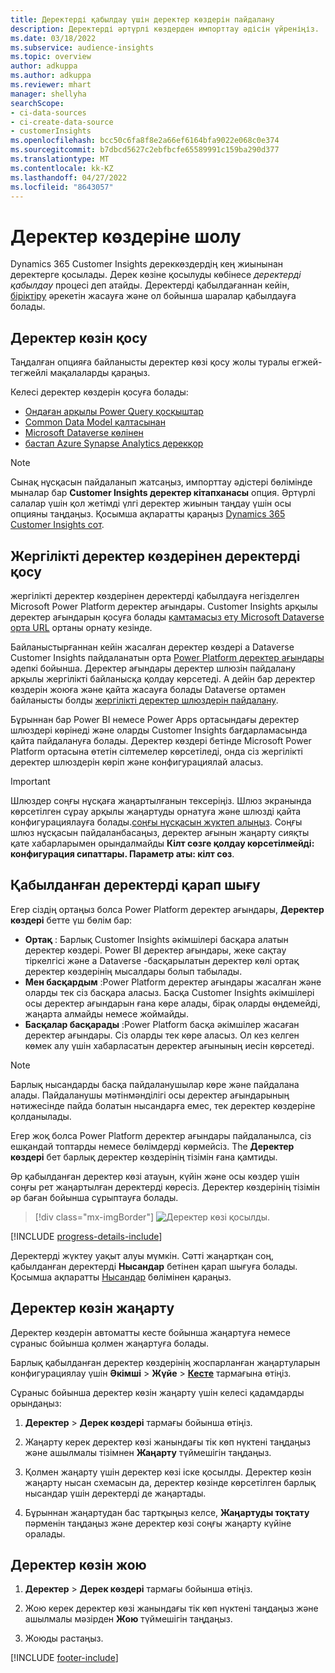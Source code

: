 ```yaml
---
title: Деректерді қабылдау үшін деректер көздерін пайдалану
description: Деректерді әртүрлі көздерден импорттау әдісін үйреніңіз.
ms.date: 03/18/2022
ms.subservice: audience-insights
ms.topic: overview
author: adkuppa
ms.author: adkuppa
ms.reviewer: mhart
manager: shellyha
searchScope:
- ci-data-sources
- ci-create-data-source
- customerInsights
ms.openlocfilehash: bcc50c6fa8f8e2a66ef6164bfa9022e068c0e374
ms.sourcegitcommit: b7dbcd5627c2ebfbcfe65589991c159ba290d377
ms.translationtype: MT
ms.contentlocale: kk-KZ
ms.lasthandoff: 04/27/2022
ms.locfileid: "8643057"
---
```

# <a name="data-sources-overview"></a>Деректер көздеріне шолу



Dynamics 365 Customer Insights дереккөздердің кең жиынынан деректерге қосылады. Дерек көзіне қосылуды көбінесе *деректерді қабылдау* процесі деп атайды. Деректерді қабылдағаннан кейін, [біріктіру](data-unification.md) әрекетін жасауға және ол бойынша шаралар қабылдауға болады.

## <a name="add-a-data-source"></a>Деректер көзін қосу

Таңдалған опцияға байланысты деректер көзі қосу жолы туралы егжей-тегжейлі мақалаларды қараңыз.

Келесі деректер көздерін қосуға болады:

- [Ондаған арқылы Power Query қосқыштар](connect-power-query.md)
- [Common Data Model қалтасынан](connect-common-data-model.md)
- [Microsoft Dataverse көлінен](connect-dataverse-managed-lake.md)
- [бастап Azure Synapse Analytics дерекқор](connect-synapse.md)

> [!NOTE]
> Сынақ нұсқасын пайдаланып жатсаңыз, импорттау әдістері бөлімінде мыналар бар **Customer Insights деректер кітапханасы** опция. Әртүрлі салалар үшін қол жетімді үлгі деректер жиынын таңдау үшін осы опцияны таңдаңыз. Қосымша ақпаратты қараңыз [Dynamics 365 Customer Insights сот](trial-signup.md).

## <a name="add-data-from-on-premises-data-sources"></a>Жергілікті деректер көздерінен деректерді қосу

жергілікті деректер көздерінен деректерді қабылдауға негізделген Microsoft Power Platform деректер ағындары. Customer Insights арқылы деректер ағындарын қосуға болады [қамтамасыз ету Microsoft Dataverse орта URL](create-environment.md) ортаны орнату кезінде.

Байланыстырғаннан кейін жасалған деректер көздері a Dataverse Customer Insights пайдаланатын орта [Power Platform деректер ағындары](/power-query/dataflows/overview-dataflows-across-power-platform-dynamics-365) әдепкі бойынша. Деректер ағындары деректер шлюзін пайдалану арқылы жергілікті байланысқа қолдау көрсетеді. A дейін бар деректер көздерін жоюға және қайта жасауға болады Dataverse ортамен байланысты болды [жергілікті деректер шлюздерін пайдалану](/data-integration/gateway/service-gateway-app).

Бұрыннан бар Power BI немесе Power Apps ортасындағы деректер шлюздері көрінеді және оларды Customer Insights бағдарламасында қайта пайдалануға болады. Деректер көздері бетінде Microsoft Power Platform ортасына өтетін сілтемелер көрсетіледі, онда сіз жергілікті деректер шлюздерін көріп және конфигурациялай аласыз.

> [!IMPORTANT]
> Шлюздер соңғы нұсқаға жаңартылғанын тексеріңіз. Шлюз экранында көрсетілген сұрау арқылы жаңартуды орнатуға және шлюзді қайта конфигурациялауға болады.[соңғы нұсқасын жүктеп алыңыз](https://powerapps.microsoft.com/downloads/). Соңғы шлюз нұсқасын пайдаланбасаңыз, деректер ағынын жаңарту сияқты қате хабарларымен орындалмайды **Кілт сөзге қолдау көрсетілмейді: конфигурация сипаттары. Параметр аты: кілт сөз**.

## <a name="review-ingested-data"></a>Қабылданған деректерді қарап шығу
Егер сіздің ортаңыз болса Power Platform деректер ағындары, **Деректер көздері** бетте үш бөлім бар: 
- **Ортақ** : Барлық Customer Insights әкімшілері басқара алатын деректер көздері. Power BI деректер ағындары, жеке сақтау тіркелгісі және a Dataverse -басқарылатын деректер көлі ортақ деректер көздерінің мысалдары болып табылады.
- **Мен басқардым** :Power Platform деректер ағындары жасалған және оларды тек сіз басқара аласыз. Басқа Customer Insights әкімшілері осы деректер ағындарын ғана көре алады, бірақ оларды өңдемейді, жаңарта алмайды немесе жоймайды.
- **Басқалар басқарады** :Power Platform басқа әкімшілер жасаған деректер ағындары. Сіз оларды тек көре аласыз. Ол кез келген көмек алу үшін хабарласатын деректер ағынының иесін көрсетеді.
> [!NOTE]
> Барлық нысандарды басқа пайдаланушылар көре және пайдалана алады. Пайдаланушы мәтінмәнділігі осы деректер ағындарының нәтижесінде пайда болатын нысандарға емес, тек деректер көздеріне қолданылады.

Егер жоқ болса Power Platform деректер ағындары пайдаланылса, сіз ешқандай топтарды немесе бөлімдерді көрмейсіз. The **Деректер көздері** бет барлық деректер көздерінің тізімін ғана қамтиды.

Әр қабылданған деректер көзі атауын, күйін және осы көздер үшін соңғы рет жаңартылған деректерді көресіз. Деректер көздерінің тізімін әр баған бойынша сұрыптауға болады.

> [!div class="mx-imgBorder"]
> ![Деректер көзі қосылды.](media/configure-data-datasource-added.png "Деректер көзі қосылды")

[!INCLUDE [progress-details-include](includes/progress-details-pane.md)]

Деректерді жүктеу уақыт алуы мүмкін. Сәтті жаңартқан соң, қабылданған деректерді **Нысандар** бетінен қарап шығуға болады. Қосымша ақпаратты [Нысандар](entities.md) бөлімінен қараңыз.

## <a name="refresh-a-data-source"></a>Деректер көзін жаңарту

Деректер көздерін автоматты кесте бойынша жаңартуға немесе сұраныс бойынша қолмен жаңартуға болады. 

Барлық қабылданған деректер көздерінің жоспарланған жаңартуларын конфигурациялау үшін **Әкімші** > **Жүйе** > [**Кесте**](system.md#schedule-tab) тармағына өтіңіз.

Сұраныс бойынша деректер көзін жаңарту үшін келесі қадамдарды орындаңыз:

1. **Деректер** > **Дерек көздері** тармағы бойынша өтіңіз.

2. Жаңарту керек деректер көзі жанындағы тік көп нүктені таңдаңыз және ашылмалы тізімнен **Жаңарту** түймешігін таңдаңыз.

3. Қолмен жаңарту үшін деректер көзі іске қосылды. Деректер көзін жаңарту нысан схемасын да, деректер көзінде көрсетілген барлық нысандар үшін деректерді де жаңартады.

4. Бұрыннан жаңартудан бас тартқыңыз келсе, **Жаңартуды тоқтату** пәрменін таңдаңыз және деректер көзі соңғы жаңарту күйіне оралады.

## <a name="delete-a-data-source"></a>Деректер көзін жою

1. **Деректер** > **Дерек көздері** тармағы бойынша өтіңіз.

2. Жою керек деректер көзі жанындағы тік көп нүктені таңдаңыз және ашылмалы мәзірден **Жою** түймешігін таңдаңыз.

3. Жоюды растаңыз.


[!INCLUDE [footer-include](includes/footer-banner.md)]
